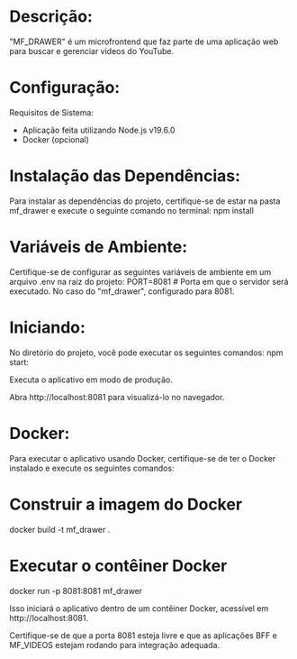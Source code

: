 # Descrição:
"MF_DRAWER" é um microfrontend que faz parte de uma aplicação web para buscar e gerenciar vídeos do YouTube.

# Configuração:

Requisitos de Sistema:
- Aplicação feita utilizando Node.js v19.6.0
- Docker (opcional)

# Instalação das Dependências:
Para instalar as dependências do projeto, certifique-se de estar na pasta mf_drawer e execute o seguinte comando no terminal:
npm install

# Variáveis de Ambiente:
Certifique-se de configurar as seguintes variáveis de ambiente em um arquivo .env na raiz do projeto:
PORT=8081 # Porta em que o servidor será executado. No caso do "mf_drawer", configurado para 8081.

# Iniciando:
No diretório do projeto, você pode executar os seguintes comandos:
npm start:

Executa o aplicativo em modo de produção.

Abra http://localhost:8081 para visualizá-lo no navegador.


# Docker:
Para executar o aplicativo usando Docker, certifique-se de ter o Docker instalado e execute os seguintes comandos:
# Construir a imagem do Docker
docker build -t mf_drawer .
# Executar o contêiner Docker
docker run -p 8081:8081 mf_drawer

Isso iniciará o aplicativo dentro de um contêiner Docker, acessível em http://localhost:8081.

Certifique-se de que a porta 8081 esteja livre e que as aplicações BFF e MF_VIDEOS estejam rodando para integração adequada.
